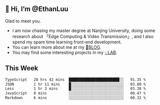 ## 👋 Hi, I’m @EthanLuu

Glad to meet you.

- I am now chasing my master degree at Nanjing University, doing some research about 「Edge Computing & Video Transmission」, and I also spend my spare time learning front-end development.
- You can learn more about me at my [📝BLOG](https://blog.ethanloo.cn).
- You may find some interesting projects in my [💡LAB](https://lab.ethanloo.cn).

## This Week
<!--START_SECTION:waka-->

```txt
TypeScript   28 hrs 42 mins  ███████████████████████░░   91.35 %
JSON         1 hr 11 mins    █░░░░░░░░░░░░░░░░░░░░░░░░   03.80 %
Less         1 hr 3 mins     █░░░░░░░░░░░░░░░░░░░░░░░░   03.38 %
JavaScript   8 mins          ░░░░░░░░░░░░░░░░░░░░░░░░░   00.47 %
Markdown     6 mins          ░░░░░░░░░░░░░░░░░░░░░░░░░   00.32 %
```

<!--END_SECTION:waka-->
